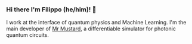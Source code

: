 ### Hi there I'm Filippo (he/him)! 👋
I work at the interface of quantum physics and Machine Learning.
I'm the main developer of [Mr Mustard](https://github.com/XanaduAI/MrMustard), a differentiable simulator for photonic quantum circuits.

<!--
**ziofil/ziofil** is a ✨ _special_ ✨ repository because its `README.md` (this file) appears on your GitHub profile.

Here are some ideas to get you started:

- 🔭 I’m currently working on ...
- 🌱 I’m currently learning ...
- 👯 I’m looking to collaborate on ...
- 🤔 I’m looking for help with ...
- 💬 Ask me about ...
- 📫 How to reach me: ...
- 😄 Pronouns: ...
- ⚡ Fun fact: ...
-->
